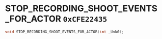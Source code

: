 # STOP_RECORDING_SHOOT_EVENTS_FOR_ACTOR `0xCFE22435`

```cpp
void STOP_RECORDING_SHOOT_EVENTS_FOR_ACTOR(int _Unk0);
```